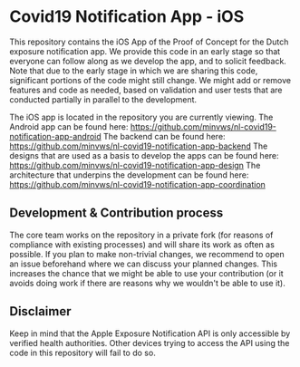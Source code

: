 # Covid19 Notification App - iOS

This repository contains the iOS App of the Proof of Concept for the Dutch exposure notification app. We provide this code in an early stage so that everyone can follow along as we develop the app, and to solicit feedback. Note that due to the early stage in which we are sharing this code, significant portions of the code might still change. We might add or remove features and code as needed, based on validation and user tests that are conducted partially in parallel to the development.

The iOS app is located in the repository you are currently viewing.
The Android app can be found here: https://github.com/minvws/nl-covid19-notification-app-android
The backend can be found here: https://github.com/minvws/nl-covid19-notification-app-backend
The designs that are used as a basis to develop the apps can be found here: https://github.com/minvws/nl-covid19-notification-app-design
The architecture that underpins the development can be found here: https://github.com/minvws/nl-covid19-notification-app-coordination

## Development & Contribution process

The core team works on the repository in a private fork (for reasons of compliance with existing processes) and will share its work as often as possible.
If you plan to make non-trivial changes, we recommend to open an issue beforehand where we can discuss your planned changes.
This increases the chance that we might be able to use your contribution (or it avoids doing work if there are reasons why we wouldn't be able to use it).

## Disclaimer

Keep in mind that the Apple Exposure Notification API is only accessible by verified health authorities. Other devices trying to access the API using the code in this repository will fail to do so.
